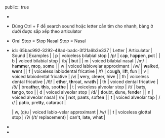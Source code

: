 public:: true

-
- Dùng Ctrl + F để search sound hoặc letter cần tìm cho nhanh, bảng ở dưới được sắp xếp theo articulator
- Oral Stop = Stop
  Nasal Stop = Nasal
- id:: 65bac992-3292-48ad-badc-3f21a6b3e337
  | Letter | Articulator | Sound | Examples |
  | p | voiceless bilabial stop | /p/ |  ca**p**, ha**pp**en, **p**ot |
  | b | voiced bilabial stop | /b/ | **b**ut |
  | m | voiced bilabial nasal | /m/ | ha**mm**er, **m**op, so**m**e |
  | w | voiced labiovelar approximant | /w/ | **w**alked, **w**ent |
  | f | voiceless labiodental fricative | /f/ | cou**gh**, li**f**t, **f**un |
  | v | voiced labiodental fricative | /v/ | **v**ery, cle**v**er, hi**v**e |
  | th |  voiceless dental fricative | /θ/ | e**th**er, **th**roat, wra**th** |
  | th | voiced dental fricative | /ð/ | brea**th**er, **th**is, soo**th**e |
  | t | voiceless alveolar stop | /t/ | ba**t**s, **t**ango, **t**oo |
  | d | voiced alveolar stop | /d/ | **d**oubt, **d**une, fen**d**er |
  | n | voiced alveolar nasal | /n/ | **n**ot, pa**n**ts, softe**n** |
  | t | voiced alveolar tap | /ɾ/ | pa**t**io, pre**tt**y, ca**t**aract |
  
  | w, (q)u | voiced labio-velar approximant | /w/ | 
  | t | voiceless glottal stop | /ʔ/ (/t/ replacement) | can'**t**, la**t**e, wha**t** |
-
-